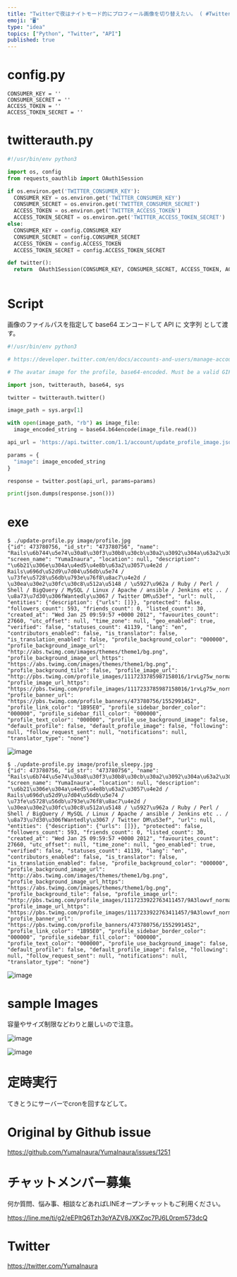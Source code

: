 ```yaml
---
title: "Twitterで夜はナイトモード的にプロフィール画像を切り替えたい。 ( #Twitter #API でプロフィール画像を更新する #pyt"
emoji: "🖥"
type: "idea"
topics: ["Python", "Twitter", "API"]
published: true
---
```


# config.py

```
CONSUMER_KEY = ''
CONSUMER_SECRET = ''
ACCESS_TOKEN = ''
ACCESS_TOKEN_SECRET = ''

```

 # twitterauth.py

```py
#!/usr/bin/env python3

import os, config
from requests_oauthlib import OAuth1Session

if os.environ.get('TWITTER_CONSUMER_KEY'):
  CONSUMER_KEY = os.environ.get('TWITTER_CONSUMER_KEY')
  CONSUMER_SECRET = os.environ.get('TWITTER_CONSUMER_SECRET')
  ACCESS_TOKEN = os.environ.get('TWITTER_ACCESS_TOKEN')
  ACCESS_TOKEN_SECRET = os.environ.get('TWITTER_ACCESS_TOKEN_SECRET')
else:
  CONSUMER_KEY = config.CONSUMER_KEY
  CONSUMER_SECRET = config.CONSUMER_SECRET
  ACCESS_TOKEN = config.ACCESS_TOKEN
  ACCESS_TOKEN_SECRET = config.ACCESS_TOKEN_SECRET

def twitter():
  return  OAuth1Session(CONSUMER_KEY, CONSUMER_SECRET, ACCESS_TOKEN, ACCESS_TOKEN_SECRET)



```

# Script

画像のファイルパスを指定して base64 エンコードして API に 文字列 として渡す。

```py
#!/usr/bin/env python3

# https://developer.twitter.com/en/docs/accounts-and-users/manage-account-settings/api-reference/post-account-update_profile_image.html

# The avatar image for the profile, base64-encoded. Must be a valid GIF, JPG, or PNG image of less than 700 kilobytes in size. Images with width larger than 400 pixels will be scaled down. Animated GIFs will be converted to a static GIF of the first frame, removing the animation.

import json, twitterauth, base64, sys

twitter = twitterauth.twitter()

image_path = sys.argv[1]

with open(image_path, "rb") as image_file:
  image_encoded_string = base64.b64encode(image_file.read())

api_url = 'https://api.twitter.com/1.1/account/update_profile_image.json'

params = {
  "image": image_encoded_string
}

response = twitter.post(api_url, params=params)

print(json.dumps(response.json()))


```

# exe

```
$ ./update-profile.py image/profile.jpg
{"id": 473780756, "id_str": "473780756", "name": "Rails\u6b744\u5e74\u30a8\u30f3\u30b8\u30cb\u30a2\u3092\u304a\u63a2\u3057\u306e\u65b9\u306f\u3053\u3061\u3089\u307e\u3067@\u7a32\u6d66\u60a0\u99ac", "screen_name": "YumaInaura", "location": null, "description": "\u6b21\u306e\u304a\u4ed5\u4e8b\u63a2\u3057\u4e2d / Rails\u696d\u52d9\u7d04\u56db\u5e74 / \u73fe\u5728\u56db\u793e\u76f8\u8ac7\u4e2d / \u30ea\u30e2\u30fc\u30c8\u512a\u5148 / \u5927\u962a / Ruby / Perl / Shell / BigQuery / MySQL / Linux / Apache / ansible / Jenkins etc .. / \u8a73\u7d30\u306fWantedly\u3067 / Twitter DM\u53ef", "url": null, "entities": {"description": {"urls": []}}, "protected": false, "followers_count": 593, "friends_count": 0, "listed_count": 30, "created_at": "Wed Jan 25 09:59:57 +0000 2012", "favourites_count": 27660, "utc_offset": null, "time_zone": null, "geo_enabled": true, "verified": false, "statuses_count": 41139, "lang": "en", "contributors_enabled": false, "is_translator": false, "is_translation_enabled": false, "profile_background_color": "000000", "profile_background_image_url": "http://abs.twimg.com/images/themes/theme1/bg.png", "profile_background_image_url_https": "https://abs.twimg.com/images/themes/theme1/bg.png", "profile_background_tile": false, "profile_image_url": "http://pbs.twimg.com/profile_images/1117233785987158016/1rvLg75w_normal.jpg", "profile_image_url_https": "https://pbs.twimg.com/profile_images/1117233785987158016/1rvLg75w_normal.jpg", "profile_banner_url": "https://pbs.twimg.com/profile_banners/473780756/1552991452", "profile_link_color": "1B95E0", "profile_sidebar_border_color": "000000", "profile_sidebar_fill_color": "000000", "profile_text_color": "000000", "profile_use_background_image": false, "default_profile": false, "default_profile_image": false, "following": null, "follow_request_sent": null, "notifications": null, "translator_type": "none"}
```

![image](https://user-images.githubusercontent.com/13635059/56087018-a7d2d780-5e9d-11e9-9888-3459659025ed.png)

```
$ ./update-profile.py image/profile_sleepy.jpg
{"id": 473780756, "id_str": "473780756", "name": "Rails\u6b744\u5e74\u30a8\u30f3\u30b8\u30cb\u30a2\u3092\u304a\u63a2\u3057\u306e\u65b9\u306f\u3053\u3061\u3089\u307e\u3067@\u7a32\u6d66\u60a0\u99ac", "screen_name": "YumaInaura", "location": null, "description": "\u6b21\u306e\u304a\u4ed5\u4e8b\u63a2\u3057\u4e2d / Rails\u696d\u52d9\u7d04\u56db\u5e74 / \u73fe\u5728\u56db\u793e\u76f8\u8ac7\u4e2d / \u30ea\u30e2\u30fc\u30c8\u512a\u5148 / \u5927\u962a / Ruby / Perl / Shell / BigQuery / MySQL / Linux / Apache / ansible / Jenkins etc .. / \u8a73\u7d30\u306fWantedly\u3067 / Twitter DM\u53ef", "url": null, "entities": {"description": {"urls": []}}, "protected": false, "followers_count": 593, "friends_count": 0, "listed_count": 30, "created_at": "Wed Jan 25 09:59:57 +0000 2012", "favourites_count": 27660, "utc_offset": null, "time_zone": null, "geo_enabled": true, "verified": false, "statuses_count": 41139, "lang": "en", "contributors_enabled": false, "is_translator": false, "is_translation_enabled": false, "profile_background_color": "000000", "profile_background_image_url": "http://abs.twimg.com/images/themes/theme1/bg.png", "profile_background_image_url_https": "https://abs.twimg.com/images/themes/theme1/bg.png", "profile_background_tile": false, "profile_image_url": "http://pbs.twimg.com/profile_images/1117233922763411457/9A3lowvf_normal.jpg", "profile_image_url_https": "https://pbs.twimg.com/profile_images/1117233922763411457/9A3lowvf_normal.jpg", "profile_banner_url": "https://pbs.twimg.com/profile_banners/473780756/1552991452", "profile_link_color": "1B95E0", "profile_sidebar_border_color": "000000", "profile_sidebar_fill_color": "000000", "profile_text_color": "000000", "profile_use_background_image": false, "default_profile": false, "default_profile_image": false, "following": null, "follow_request_sent": null, "notifications": null, "translator_type": "none"}
```

![image](https://user-images.githubusercontent.com/13635059/56087024-bae5a780-5e9d-11e9-9a37-6149a8aa6174.png)

# sample Images

容量やサイズ制限などわりと厳しいので注意。

![image](https://user-images.githubusercontent.com/13635059/56087008-8a057280-5e9d-11e9-94c0-6dd5c35a2c75.png)


![image](https://user-images.githubusercontent.com/13635059/56087028-d781df80-5e9d-11e9-9cf3-0b1488c94d01.png)

# 定時実行

てきとうにサーバーでcronを回すなどして。


# Original by Github issue

https://github.com/YumaInaura/YumaInaura/issues/1251








<!-- Update From Qiita API -->

# チャットメンバー募集


何か質問、悩み事、相談などあればLINEオープンチャットもご利用ください。

https://line.me/ti/g2/eEPltQ6Tzh3pYAZV8JXKZqc7PJ6L0rpm573dcQ





# Twitter


https://twitter.com/YumaInaura


<!-- Update From Qiita API -->


